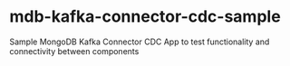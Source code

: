 # mdb-kafka-connector-cdc-sample
Sample MongoDB Kafka Connector CDC App to test functionality and connectivity between components
